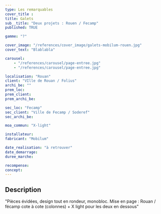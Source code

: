 ```yaml
---
type: Les remarquables
cover_title :
title: Galets
sub__title: "Deux projets : Rouen / Fecamp"
published: TRUE

gamme: "?"

cover_image: "/references/cover_image/galets-mobilum-rouen.jpg"
cover_text: "Blablabla"

carousel:
    - "/references/carousel/page-entree.jpg"
    - "/references/carousel/page-entree.jpg"

localisation: "Rouan"
client: "VIlle de Rouan / Folius"
archi_be: ""
prem_loc:
prem_client:
prem_archi_be:

sec_loc: "Fecamp"
sec_client: "Ville de Fecamp / Soderef"
sec_archi_be:

moa_commun: "X-light"

installateur:
fabricant: "Mobilum"

date_realisation: "à retrouver"
date_demarrage:
duree_marche:

recompense:
concept:
---
```


## Description

"Pièces évidées, design tout en rondeur, monobloc. Mise en page : Rouan / fécamp
cote à cote (colonnes) + X light pour les deux en dessous"
